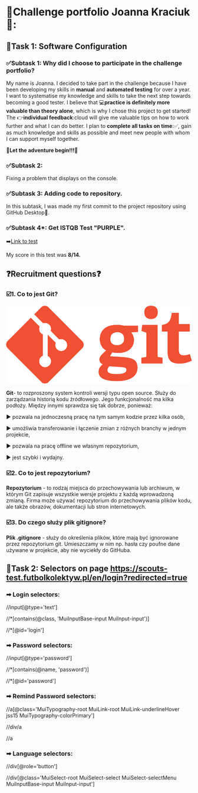 # :dart:Challenge portfolio Joanna Kraciuk🎯:
##  :pushpin:Task 1: Software Configuration
###  :white_check_mark:Subtask 1: Why did I choose to participate in the  challenge portfolio?

My name is Joanna. I decided to take part in the challenge because I have been developing my skills in **manual** and **automated testing** for over a year. I want to systematise my knowledge and skills to take the next step towards becoming a good tester. 
I believe that :computer:**practice is definitely more valuable than theory alone**, which is why I chose this project to get started! 
The :point_right:**individual feedback**:cloud will give me valuable tips on how to work further and what I can do better. I plan to **complete all tasks on time**::white_check_mark:, gain as much knowledge and skills as possible and meet new people with whom I can support myself together. 

:tada:**Let the adventure begin!!!**:tada:

### :white_check_mark:Subtask 2:

Fixing a problem that displays on the console.

### :white_check_mark:Subtask 3: Adding code to repository.

In this subtask, I was made my first commit to the project repository using GitHub Desktop:rocket:.

###  :white_check_mark:Subtask 4*: Get ISTQB Test "PURPLE".


:arrow_right:[Link to test](http://getistqb.com/quiz-purpurowy/)

My score in this test was **8/14.**

## :question:Recruitment questions:question:

### :ballot_box_with_check:1. Co to jest Git?

![Screenshot](https://github.com/JoannaKraciuk/Challange_portfolio_joanna/blob/8afd559b56b9fc19ed9773a47269a8b39faa37ce/photos/Git-Logo.png)

**Git**- to rozproszony system kontroli wersji typu open source. Służy do zarządzania historią kodu źródłowego. Jego funkcjonalność ma kilka podłoży. Między innymi sprawdza się tak dobrze, ponieważ:

:arrow_forward: pozwala na jednoczesną pracę na tym samym kodzie przez kilka osób, 

:arrow_forward: umożliwia transferowanie i łączenie zmian z różnych branchy w jednym projekcie,

:arrow_forward: pozwala na pracę offline we własnym repozytorium,

:arrow_forward: jest szybki i wydajny.

### :ballot_box_with_check:2. Co to jest repozytorium?
**Repozytorium** - to rodzaj miejsca do przechowywania lub archiwum, w którym Git zapisuje wszystkie wersje projektu z każdą wprowadzoną zmianą. Firma może używać repozytorium do przechowywania plików kodu, ale także obrazów, dokumentacji lub stron internetowych.

### :ballot_box_with_check:3. Do czego służy plik gitignore?

**Plik .gitignore** - służy do określenia plików, które mają być ignorowane przez repozytorium git. Umieszczamy w nim np. hasła czy poufne dane używane w projekcie, aby nie wyciekły do GitHuba.
##  :pushpin:Task 2: Selectors on page https://scouts-test.futbolkolektyw.pl/en/login?redirected=true
### ➡ Login selectors:
//input[@type='text']

//*[contains(@class, 'MuiInputBase-input MuiInput-input')]

//*[@id='login']

### ➡ Password selectors:
//input[@type='password']

//*[contains(@name, 'password')]

//*[@id='password']

### ➡ Remind Password selectors:
//a[@class='MuiTypography-root MuiLink-root MuiLink-underlineHover jss15 MuiTypography-colorPrimary']

//div/a

//a

### ➡ Language selectors:
//div[@role='button']

//div[@class='MuiSelect-root MuiSelect-select MuiSelect-selectMenu MuiInputBase-input MuiInput-input']


